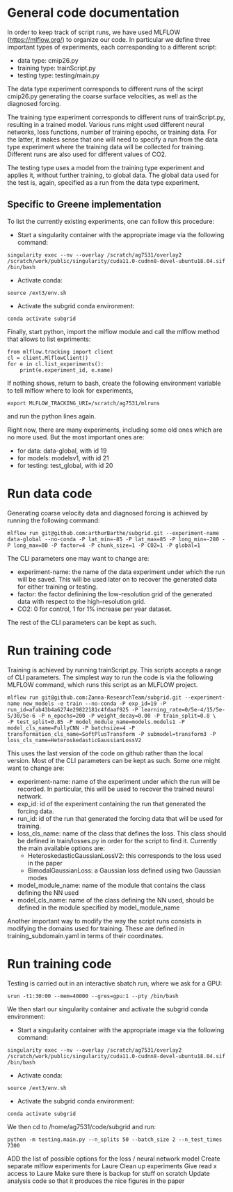 # General code documentation

In order to keep track of script runs, we have used MLFLOW (https://mlflow.org/) to organize our code. In particular we define three important types
of experiments, each corresponding to a different script:

- data type: cmip26.py
- training type: trainScript.py
- testing type: testing/main.py

The data type experiment corresponds to different runs of the scirpt cmip26.py generating the coarse surface velocities, as well as the diagnosed forcing.

The training type experiment corresponds to different runs of trainScript.py, resulting in a trained model. Various runs might used different neural networks, loss
functions, number of training epochs, or training data. For the latter, it makes sense that one will need to specify a run from the data type experiment
where the training data will be collected for training. Different runs are also used for different values of CO2.

The testing type uses a model from the training type experiment and applies it, without further training, to global data. The global data used for the test
is, again, specified as a run from the data type experiment.

## Specific to Greene implementation

To list the currently existing experiments, one can follow this procedure:

- Start a singularity container with the appropriate image via the following command:
```
singularity exec --nv --overlay /scratch/ag7531/overlay2 /scratch/work/public/singularity/cuda11.0-cudnn8-devel-ubuntu18.04.sif /bin/bash
```
- Activate conda:
```
source /ext3/env.sh
```
- Activate the subgrid conda environment:
```
conda activate subgrid
```

Finally, start python, import the mlflow module and call the mlflow method that allows to list expriments:
```
from mlflow.tracking import client
cl = client.MlflowClient()
for e in cl.list_experiments():
    print(e.experiment_id, e.name)
```

If nothing shows, return to bash, create the following environment variable to tell mlflow where to look for experiments,
```
export MLFLOW_TRACKING_URI=/scratch/ag7531/mlruns
```

and run the python lines again.

Right now, there are many experiments, including some old ones which are no more used. But the most important ones are:
- for data: data-global, with id 19
- for models: modelsv1, with id 21
- for testing: test_global, with id 20

# Run data code

Generating coarse velocity data and diagnosed forcing is achieved by running the following command:

```
mlflow run git@github.com:arthurBarthe/subgrid.git --experiment-name data-global --no-conda -P lat_min=-85 -P lat_max=85 -P long_min=-280 -P long_max=80 -P factor=4 -P chunk_size=1 -P CO2=1 -P global=1
```

The CLI parameters one may want to change are:
- experiment-name: the name of the data experiment under which the run will be saved. This will be used later on to recover the generated data for
either training or testing. 
- factor: the factor definining the low-resolution grid of the generated data with respect to the high-resolution grid.
- CO2: 0 for control, 1 for 1% increase per year dataset.

The rest of the CLI parameters can be kept as such.

# Run training code

Training is achieved by running trainScript.py. This scripts accepts a range of CLI parameters. The simplest way to run the code is via the following MLFLOW command,
which runs this script as an MLFLOW project.

```
mlflow run git@github.com:Zanna-ResearchTeam/subgrid.git --experiment-name new_models -e train --no-conda -P exp_id=19 -P run_id=afab43b4a6274e29822181c4fdaaf925 -P learning_rate=0/5e-4/15/5e-5/30/5e-6 -P n_epochs=200 -P weight_decay=0.00 -P train_split=0.8 \
-P test_split=0.85 -P model_module_name=models.models1 -P model_cls_name=FullyCNN -P batchsize=4 -P transformation_cls_name=SoftPlusTransform -P submodel=transform3 -P loss_cls_name=HeteroskedasticGaussianLossV2
```

This uses the last version of the code on github rather than the local version. Most of the CLI parameters can be kept as such. Some one might want to change are:
- experiment-name: name of the experiment under which the run will be recorded. In particular, this will be used to recover the trained neural network.
- exp_id: id of the experiment containing the run that generated the forcing data. 
- run_id: id of the run that generated the forcing data that will be used for training.
- loss_cls_name: name of the class that defines the loss. This class should be defined in train/losses.py in order for the script to find it. Currently the
main available options are:
    - HeteroskedasticGaussianLossV2: this corresponds to the loss used in the paper
    - BimodalGaussianLoss: a Gaussian loss defined using two Gaussian modes
- model_module_name: name of the module that contains the class defining the NN used
- model_cls_name: name of the class defining the NN used, should be defined in the module specified by model_module_name


Another important way to modify the way the script runs consists in modifying the domains used for training. These are defined in training_subdomain.yaml in terms
of their coordinates.

# Run training code
Testing is carried out in an interactive sbatch run, where we ask for a GPU:

```
srun -t1:30:00 --mem=40000 --gres=gpu:1 --pty /bin/bash
```

We then start our singularity container and activate the subgrid conda environment:

- Start a singularity container with the appropriate image via the following command:
```
singularity exec --nv --overlay /scratch/ag7531/overlay2 /scratch/work/public/singularity/cuda11.0-cudnn8-devel-ubuntu18.04.sif /bin/bash
```
- Activate conda:
```
source /ext3/env.sh
```
- Activate the subgrid conda environment:
```
conda activate subgrid
```

We then cd to /home/ag7531/code/subgrid and run:

```
python -m testing.main.py --n_splits 50 --batch_size 2 --n_test_times 7300
```




ADD the list of possible options for the loss / neural network model
Create separate mlflow experiments for Laure
Clean up experiments
Give read x access to Laure
Make sure there is backup for stuff on scratch
Update analysis code so that it produces the nice figures in the paper
